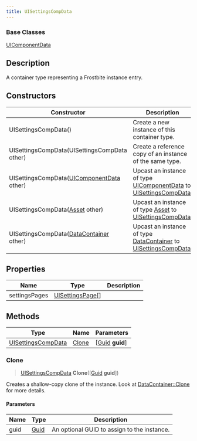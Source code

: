 ```yaml
---
title: UISettingsCompData
---
```

### Base Classes

[UIComponentData](UIComponentData)

## Description

A container type representing a Frostbite instance entry.

## Constructors

| Constructor                                                                   | Description                                                                                                                 |
| ----------------------------------------------------------------------------- | --------------------------------------------------------------------------------------------------------------------------- |
| UISettingsCompData()                                                          | Create a new instance of this container type.                                                                               |
| UISettingsCompData(UISettingsCompData other)                                  | Create a reference copy of an instance of the same type.                                                                    |
| UISettingsCompData([UIComponentData](UIComponentData) other)                  | Upcast an instance of type [UIComponentData](UIComponentData) to [UISettingsCompData](UISettingsCompData).                  |
| UISettingsCompData([Asset](Asset) other)                                      | Upcast an instance of type [Asset](Asset) to [UISettingsCompData](UISettingsCompData).                                      |
| UISettingsCompData([DataContainer](/vext/ref/shared/class/datacontainer) other) | Upcast an instance of type [DataContainer](/vext/ref/shared/class/datacontainer) to [UISettingsCompData](UISettingsCompData). |

## Properties

| Name          | Type                                 | Description |
| ------------- | ------------------------------------ | ----------- |
| settingsPages | [UISettingsPage](UISettingsPage)\[\] |             |

## Methods

| Type                                     | Name            | Parameters                                     |
| ---------------------------------------- | --------------- | ---------------------------------------------- |
| [UISettingsCompData](UISettingsCompData) | [Clone](#clone) | \[[Guid](/vext/ref/shared/class/guid) **guid**\] |

### Clone

> [UISettingsCompData](UISettingsCompData) **Clone**(\[[Guid](/vext/ref/shared/class/guid) **guid**\])

Creates a shallow-copy clone of the instance. Look at [DataContainer::Clone](/vext/ref/shared/class/datacontainer#clone) for more details.

#### Parameters

| Name | Type         | Description                                 |
| ---- | ------------ | ------------------------------------------- |
| guid | [Guid](Guid) | An optional GUID to assign to the instance. |
